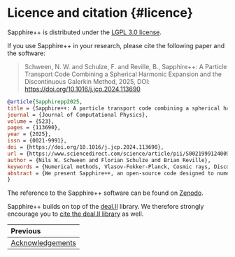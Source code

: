 # Licence and citation {#licence}

Sapphire++ is distributed under the [LGPL 3.0 license](https://github.com/sapphirepp/sapphirepp/blob/main/LICENSE).

If you use Sapphire++ in your research, please cite the following paper and the software:

> Schween, N. W. and Schulze, F. and Reville, B., Sapphire++: A Particle Transport Code Combining a Spherical Harmonic Expansion and the Discontinuous Galerkin Method, 2025, DOI: https://doi.org/10.1016/j.jcp.2024.113690

```bibtex
@article{Sapphirepp2025,
title = {Sapphire++: A particle transport code combining a spherical harmonic expansion and the discontinuous Galerkin method},
journal = {Journal of Computational Physics},
volume = {523},
pages = {113690},
year = {2025},
issn = {0021-9991},
doi = {https://doi.org/10.1016/j.jcp.2024.113690},
url = {https://www.sciencedirect.com/science/article/pii/S0021999124009380},
author = {Nils W. Schween and Florian Schulze and Brian Reville},
keywords = {Numerical methods, Vlasov-Fokker-Planck, Cosmic rays, Discontinuous Galerkin method, Spherical harmonics, Particle acceleration},
abstract = {We present Sapphire++, an open-source code designed to numerically solve the Vlasov–Fokker–Planck equation for astrophysical applications. Sapphire++ employs a numerical algorithm based on a spherical harmonic expansion of the distribution function, expressing the Vlasov–Fokker–Planck equation as a system of partial differential equations governing the evolution of the expansion coefficients. The code utilises the discontinuous Galerkin method in conjunction with implicit and explicit time stepping methods to compute these coefficients, providing significant flexibility in its choice of spatial and temporal accuracy. We showcase the code's validity using examples. In particular, we simulate the acceleration of test particles at a parallel shock and compare the results to analytical predictions. The Sapphire++ code Image 1 is available as a free and open-source tool for the community.}
}
```

The reference to the Sapphire++ software
can be found on [Zenodo](https://doi.org/10.5281/zenodo.14506754).

Sapphire++ builds on top of the [deal.II](https://www.dealii.org) library.
We therefore strongly encourage you to [cite the deal.II library](https://www.dealii.org/community/publications/) as well.

<div class="section_buttons">

| Previous                              |
|:--------------------------------------|
| [Acknowledgements](#acknowledgements) |

</div>
